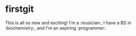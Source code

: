 # firstgit
This is all so new and exciting! I'm a :musician:, I have a BS in :biochemistry:, and I'm an aspiring :programmer:.
